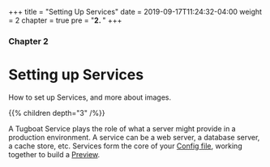 +++
title = "Setting Up Services"
date = 2019-09-17T11:24:32-04:00
weight = 2
chapter = true
pre = "<b>2. </b>"
+++

### Chapter 2

# Setting up Services

How to set up Services, and more about images.

{{% children depth="3" /%}}

A Tugboat Service plays the role of what a server might provide in a production environment. A service can be a web
server, a database server, a cache store, etc. Services form the core of your
[Config file](/setting-up-tugboat/create-a-tugboat-config-file/), working together to build a
[Preview](/building-a-preview/).
